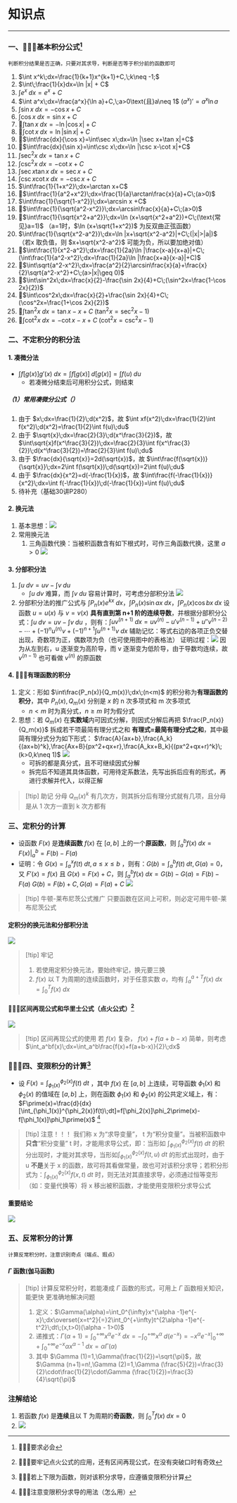 # 知识点

---

### 一、🌟🌟🌟基本积分公式[^1]

```
判断积分结果是否正确，只要对其求导，判断是否等于积分前的函数即可
```
1. $\int x^k\;dx=\frac{1}{k+1}x^{k+1}+C,\;k\neq -1;$
2. $\int\;\frac{1}{x}dx=\ln |x| + C$
3. $\int e^x\;dx=e^x+C$
4. $\int a^x\;dx=\frac{a^x}{\ln a}+C,\;a>0\text{且}a\neq 1$       $(a^x)\prime=a^x\ln a$
5. $\int\sin x\;dx=-\cos x+C$
6. $\int\cos x\;dx=\sin x +C$ 
7. 🌟$\int\tan x\;dx=-\ln |\cos x|+C$
8. 🌟$\int\cot x\;dx=\ln |\sin x|+C$
9. 🌟$\int\frac{dx}{\cos x}=\int\sec x\;dx=\ln |\sec x+\tan x|+C$
10. 🌟$\int\frac{dx}{\sin x}=\int\csc x\;dx=\ln |\csc x-\cot x|+C$
11. $\int\sec^2x\;dx=\tan x +C$
12. $\int\csc^2x\;dx=-\cot x +C$
13. $\int\sec x\tan x\;dx=\sec x+C$
14. $\int\csc x\cot x\;dx=-\csc x + C$
15. $\int\frac{1}{1+x^2}\;dx=\arctan x+C$
16. 🌟$\int\frac{1}{a^2+x^2}\;dx=\frac{1}{a}\arctan\frac{x}{a}+C\;(a>0)$
17. $\int\frac{1}{\sqrt{1-x^2}}\;dx=\arcsin x +C$
18. 🌟$\int\frac{1}{\sqrt{a^2-x^2}}\;dx=\arcsin\frac{x}{a}+C\;(a>0)$ 
19. 🌟$\int\frac{1}{\sqrt{x^2+a^2}}\;dx=\ln (x+\sqrt{x^2+a^2})+C\;(\text{常见}a=1)$ （a=1时，$\ln (x+\sqrt{1+x^2})$ 为反双曲正弦函数）
20. $\int\frac{1}{\sqrt{x^2-a^2}}\;dx=\ln |x+\sqrt{x^2-a^2}|+C\;(|x|>|a|)$ （若x 取负值，则 $x+\sqrt{x^2-a^2}$  可能为负，所以要加绝对值）
21. 🌟$\int\frac{1}{x^2-a^2}\;dx=\frac{1}{2a}\ln |\frac{x-a}{x+a}|+C\;(\int\frac{1}{a^2-x^2}\;dx=\frac{1}{2a}\ln |\frac{x+a}{x-a}|+C)$ 
22. 🌟$\int\sqrt{a^2-x^2}\;dx=\frac{a^2}{2}\arcsin\frac{x}{a}+\frac{x}{2}\sqrt{a^2-x^2}+C\;(a>|x|\geq 0)$ 
23. 🌟$\int\sin^2x\;dx=\frac{x}{2}-\frac{\sin 2x}{4}+C\;(\sin^2x=\frac{1-\cos 2x}{2})$
24. 🌟$\int\cos^2x\;dx=\frac{x}{2}+\frac{\sin 2x}{4}+C\;(\cos^2x=\frac{1+\cos 2x}{2})$
25. 🌟$\int\tan^2x\;dx=\tan x-x+C\;(\tan^2x=\sec^2x-1)$
26. 🌟$\int\cot^2x\;dx=-\cot x-x+C\;(\cot^2x=\csc^2x-1)$

### 二、不定积分的积分法
#### 1. 凑微分法

- $\int f[g(x)]g\prime(x)\;dx=\int f[g(x)]\;d[g(x)]=\int f(u)\;du$
	- 若凑微分结束后可用积分公式，则结束
##### （1）常用凑微分公式（）

1. 由于 $x\;dx=\frac{1}{2}\;d(x^2)$，故 $\int xf(x^2)\;dx=\frac{1}{2}\int f(x^2)\;d(x^2)=\frac{1}{2}\int f(u)\;du$
2. 由于 $\sqrt{x}\;dx=\frac{2}{3}\;d(x^\frac{3}{2})$，故 $\int\sqrt{x}f(x^\frac{3}{2})\;dx=\frac{2}{3}\int f(x^\frac{3}{2})\;d(x^\frac{3}{2})=\frac{2}{3}\int f(u)\;du$
3. 由于 $\frac{dx}{\sqrt{x}}=2d(\sqrt{x})$，故 $\int\frac{f(\sqrt{x})}{\sqrt{x}}\;dx=2\int f(\sqrt{x})\;d(\sqrt{x})=2\int f(u)\;du$  
4. 由于 $\frac{dx}{x^2}=d(-\frac{1}{x})$，故 $\int\frac{f(-\frac{1}{x})}{x^2}\;dx=\int f(-\frac{1}{x})\;d(-\frac{1}{x})=\int f(u)\;du$  
5. 待补充（基础30讲P280）
#### 2. 换元法

1. 基本思想：![](assets/63410908ca875d9f3c7c3343316db5e6.jpg)
2. 常用换元法
	1. 三角函数代换：当被积函数含有如下根式时，可作三角函数代换，这里 $a>0$ 
	 ![](assets/dabc5a6bb3d0d18073325d2ee1c3e0dc.jpg)
#### 3. 分部积分法

1. $\int u\;dv=uv-\int v\;du$ 
	- $\int u\;dv$ 难算，而 $\int v\;du$ 容易计算时，可考虑分部积分法
		![](assets/ead3ae6b822b01c6502da26a4a1ea18c.jpg)
2. 分部积分法的推广公式与 $\int P_n(x)e^{kx}\;dx$，$\int P_n(x)\sin ax\;dx$，$\int P_n(x)\cos bx\;dx$
	设函数 $u=u(x)$ 与 $v=v(x)$ **具有直到第 n+1 阶的连续导数**，并根据分部积分公式：$\int u\;dv=uv-\int v\;du$ ，则有：$\int uv^{(n+1)}\;dx=uv^{(n)}-u\prime v^{(n-1)}+u\prime\prime v^{(n-2)}-\cdots +(-1)^nu^{(n)}v+(-1)^{n+1}\int u^{(n+1)}v\;dx$ 
		辅助记忆：等式右边的各项正负交替出现，奇数项为正，偶数项为负（也可使用图中的表格法）
	 证明过程：![](assets/868d6503695a695b9be7bece03ab58e0.jpg)
	 因为从左到右，u 逐渐变为高阶导，而 v 逐渐变为低阶导，由于导数均连续，故 $v^{(n-1)}$ 也可看做 $v^{(n)}$ 的原函数
#### 4. 🌟🌟🌟有理函数的积分

1. 定义：形如 $\int\frac{P_n(x)}{Q_m(x)}\;dx\;(n<m)$ 的积分称为**有理函数的积分**，其中 $P_n(x),Q_m(x)$ 分别是 $x$ 的 n 次多项式和 m 次多项式
	- $n<m$ 时为真分式，$n\geq m$ 时为假分式 
2. 思想：若 $Q_m(x)$ 在**实数域**内可因式分解，则因式分解后再把 $\frac{P_n(x)}{Q_m(x)}$ 拆成若干项最简有理分式之和
	**有理式=最简有理分式之和**，其中最简有理分式分为如下形式： $\frac{A}{ax+b},\frac{A_k}{(ax+b)^k},\frac{Ax+B}{px^2+qx+r},\frac{A_kx+B_k}{(px^2+qx+r)^k}\;(k>0,k\neq 1)$ 
	![](assets/4a4214245ccde4065c959033c79f751c.jpg)
	- 可拆的都是真分式，且不可继续因式分解
	- 拆完后不知道其具体函数，可用待定系数法，先写出拆后应有的形式，再进行求解并代入，以得正解
>[!tip] 助记
>分母 $Q_m(x)^k$ 有几次方，则其拆分后有理分式就有几项，且分母是从 1 次方一直到 k 次方都有

### 三、定积分的计算

- 设函数 $F(x)$ 是**连续函数** $f(x)$ 在 $[a,b]$ 上的一个**原函数**，则 $\int_a^bf(x)\;dx=F(x)|_a^b=F(b)-F(a)$ 
- 证明：令 $G(x)=\int_a^xf(t)\;dt,a\leq x\leq b$ ，则有：$G(b)=\int_a^bf(t)\;dt,G(a)=0$，又 $F\prime(x)=f(x)$ 且 $G(x)=F(x)+C$，则 $\int_a^bf(x)\;dx=G(b)-G(a)=F(b)-F(a)$ 
	$G(b)=F(b)+C,G(a)=F(a)+C$ 
![](assets/f44115c2d90a3f03a5f4dc3d6f90cafd.jpg)

>[!tip]	牛顿-莱布尼茨公式推广
>只要函数在区间上可积，则必定可用牛顿-莱布尼茨公式
#### 定积分的换元法和分部积分法
![](assets/136b61c34344a21d6f79d51a58c3882b.jpg)

>[!tip] 牢记
>1. 若使用定积分换元法，要始终牢记，换元要三换
>2. $f(x)$ 以 T 为周期的连续函数时，对于任意实数 $a$，均有 $\int_a^{a+T}f(x)\;dx=\int_0^Tf(x)\;dx$

#### 🌟🌟🌟区间再现公式和华里士公式（点火公式）[^2]

![](assets/e48042babd1d7ee791a5106b7048ae26.jpg)

>[!tip] 区间再现公式的使用
>若 $f(x)$ 复杂， $f(x)+f(a+b-x)$ 简单，则考虑 $\int_a^bf(x)\;dx=\int_a^b\frac{f(x)+f(a+b-x)}{2}\;dx$

### 🌟🌟🌟四、变限积分的计算[^3]

- 设 $F(x)=\int_{\phi_1(x)}^{\phi_2(x)}f(t)\;dt$ ，其中 $f(x)$ 在 $[a,b]$ 上连续，可导函数 $\phi_1(x)$ 和 $\phi_2(x)$ 的值域在 $[a,b]$ 上，则在函数 $\phi_1(x)$ 和 $\phi_2(x)$ 的公共定义域上，有：$F\prime(x)=\frac{d}{dx}[\int_{\phi_1(x)}^{\phi_2(x)}f(t)\;dt]=f[\phi_2(x)]\phi_2\prime(x)-f[\phi_1(x)]\phi_1\prime(x)$ 
[^4]
>[!tip] 注意！！！
>我们称 x 为“求导变量”， t 为“积分变量”。当被积函数中**只含**“积分变量” t 时，才能用求导公式，即：当形如 $\int_{\phi_1(x)}^{\phi_2(x)}f(t)\;dt$ 的积分出现时，才能对其求导，当形如$\int_{\phi_1(x)}^{\phi_2(x)}f(t,u)\;dt$ 的形式出现时，由于 u **不是**关于 x 的函数，故可将其看做常量，故也可对该积分求导；若积分形式为：$\int_{\phi_1(x)}^{\phi_2(x)}f(x,t)\;dt$ 时，则无法对其直接求导，必须通过恒等变形（如：变量代换等）将 x 移出被积函数，才能使用变限积分求导公式

#### 重要结论
![](assets/6287da950f6eafb97c9d2160011a8c1a.jpg)
### 五、反常积分的计算

```
计算反常积分时，注意识别奇点（端点、瑕点）
```
#### $\Gamma$ 函数(伽马函数) 

>[!tip] 计算反常积分时，若能凑成 $\Gamma$ 函数的形式，可用上 $\Gamma$ 函数相关知识，能更快 更准确地解决问题
>1. 定义：$\Gamma(\alpha)=\int_0^{\infty}x^{\alpha -1}e^{-x}\;dx\overset{x=t^2}{=}2\int_0^{+\infty}t^{2\alpha -1}e^{-t^2}\;dt\;(x,t>0)(\alpha - 1>0)$
>2. 递推式：$\Gamma (\alpha + 1)=\int_0^{+\infty}x^{\alpha}e^{-x}\;dx=-\int_0^{+\infty}x^{\alpha}\;d(e^{-x})=-x^{\alpha}e^{-x}|_0^{+\infty}+\int_0^{+\infty}e^{-x}\alpha x^{\alpha - 1}\;dx = \alpha\Gamma (\alpha)$
>3. 其中 $\Gamma (1)=1,\Gamma(\frac{1}{2})=\sqrt{\pi}$，故 $\Gamma (n+1)=n!,\Gamma (2)=1,\Gamma (\frac{5}{2})=\frac{3}{2}\cdot\frac{1}{2}\cdot\Gamma (\frac{1}{2})=\frac{3}{4}\sqrt{\pi}$

### 注解结论

1. 若函数 $f(x)$ 是**连续**且以 T 为周期的**奇函数**，则 $\int_0^Tf(x)\;dx=0$  
2. ![](assets/8de78eea9cf172f7abb733cdaacc2098.jpg)











[^1]: 🌟🌟🌟要求必会
[^2]: 🌟🌟🌟要牢记点火公式的应用，还有区间再现公式，在没有突破口时有奇效
[^3]: 🌟🌟🌟若上下限为函数，则对该积分求导，应遵循变限积分计算
[^4]: 🌟🌟🌟注意变限积分求导的用法（怎么用）